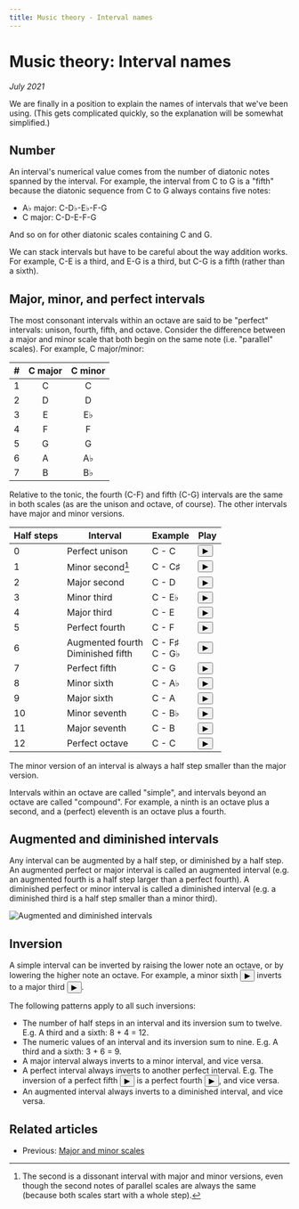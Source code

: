 ```yaml
---
title: Music theory - Interval names
---
```

<script src="Sound.js"></script>

# Music theory: Interval names

*July 2021*

We are finally in a position to explain the names of intervals that we've been using. (This gets complicated quickly, so the explanation will be somewhat simplified.)

## Number

An interval's numerical value comes from the number of diatonic notes spanned by the interval. For example, the interval from C to G is a "fifth" because the diatonic sequence from C to G always contains five notes:

* A&flat; major: C-D&flat;-E&flat;-F-G
* C major: C-D-E-F-G

And so on for other diatonic scales containing C and G.

We can stack intervals but have to be careful about the way addition works. For example, C-E is a third, and E-G is a third, but C-G is a fifth (rather than a sixth).

## Major, minor, and perfect intervals

The most consonant intervals within an octave are said to be "perfect" intervals: unison, fourth, fifth, and octave. Consider the difference between a major and minor scale that both begin on the same note (i.e. "parallel" scales). For example, C major/minor:

| # | C major | C minor |
| - | :-----: | :-----: |
| 1 | C       | C       |
| 2 | D       | D       |
| 3 | E       | E&flat; |
| 4 | F       | F       |
| 5 | G       | G       |
| 6 | A       | A&flat; |
| 7 | B       | B&flat; |

Relative to the tonic, the fourth (C-F) and fifth (C-G) intervals are the same in both scales (as are the unison and octave, of course). The other intervals have major and minor versions.

| Half steps | Interval         | Example      | Play |
| ---------- | --------         | -------      | ---- |
| 0          | Perfect unison   | C - C        | <button onclick="playHalfSteps([0, 0], note.C)">&#9654;</button> |
| 1          | Minor second[^1] | C - C&sharp; | <button onclick="playHalfSteps([0, 1], note.C)">&#9654;</button> |
| 2          | Major second     | C - D        | <button onclick="playHalfSteps([0, 2], note.C)">&#9654;</button> |
| 3          | Minor third      | C - E&flat;  | <button onclick="playHalfSteps([0, 3], note.C)">&#9654;</button> |
| 4          | Major third      | C - E        | <button onclick="playHalfSteps([0, 4], note.C)">&#9654;</button> |
| 5          | Perfect fourth   | C - F        | <button onclick="playHalfSteps([0, 5], note.C)">&#9654;</button> |
| 6          | Augmented fourth<br />Diminished fifth | C - F&sharp;<br />C - G&flat; | <button onclick="playHalfSteps([0, 6], note.C)">&#9654;</button> |
| 7          | Perfect fifth    | C - G        | <button onclick="playHalfSteps([0, 7], note.C)">&#9654;</button> |
| 8          | Minor sixth      | C - A&flat;  | <button onclick="playHalfSteps([0, 8], note.C)">&#9654;</button> |
| 9          | Major sixth      | C - A        | <button onclick="playHalfSteps([0, 9], note.C)">&#9654;</button> |
| 10         | Minor seventh    | C - B&flat;  | <button onclick="playHalfSteps([0, 10], note.C)">&#9654;</button> |
| 11         | Major seventh    | C - B        | <button onclick="playHalfSteps([0, 11], note.C)">&#9654;</button> |
| 12         | Perfect octave   | C - C        | <button onclick="playHalfSteps([0, 12], note.C)">&#9654;</button> |

The minor version of an interval is always a half step smaller than the major version.

Intervals within an octave are called "simple", and intervals beyond an octave are called "compound". For example, a ninth is an octave plus a second, and a (perfect) eleventh is an octave plus a fourth.

## Augmented and diminished intervals

Any interval can be augmented by a half step, or diminished by a half step. An augmented perfect or major interval is called an augmented interval (e.g. an augmented fourth is a half step larger than a perfect fourth). A diminished perfect or minor interval is called a diminished interval (e.g. a diminished third is a half step smaller than a minor third).

![Augmented and diminished intervals](https://musictheory.pugetsound.edu/mt21c/images/unit1/interval-quality-continuum.svg)

## Inversion

A simple interval can be inverted by raising the lower note an octave, or by lowering the higher note an octave. For example, a minor sixth <button onclick="playHalfSteps([0, 8], note.C)">&#9654;</button> inverts to a major third <button onclick="playHalfSteps([8, 12], note.C)">&#9654;</button>.

The following patterns apply to all such inversions:

* The number of half steps in an interval and its inversion sum to twelve. E.g. A third and a sixth: 8 + 4 = 12.
* The numeric values of an interval and its inversion sum to nine. E.g. A third and a sixth: 3 + 6 = 9.
* A major interval always inverts to a minor interval, and vice versa.
* A perfect interval always inverts to another perfect interval. E.g. The inversion of a perfect fifth <button onclick="playHalfSteps([0, 7], note.C)">&#9654;</button> is a perfect fourth <button onclick="playHalfSteps([7, 12], note.C)">&#9654;</button>, and vice versa.
* An augmented interval always inverts to a diminished interval, and vice versa.

## Related articles

* Previous: [Major and minor scales](06-MajorMinorScales.html)

[^1]: The second is a dissonant interval with major and minor versions, even though the second notes of parallel scales are always the same (because both scales start with a whole step).